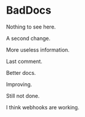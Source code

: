 # BadDocs

Nothing to see here.

A second change.

More useless information.

Last comment.

Better docs.

Improving.

Still not done.

I think webhooks are working.
